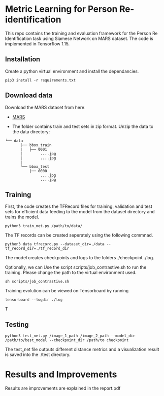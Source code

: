 # Metric Learning for Person Re-identification
This repo contains the training and evaluation framework for the Person Re Identification task using Siamese Network on MARS dataset. The code is implemented in Tensorflow 1.15.



## Installation
Create a python virtual environment and install the dependancies.

```
pip3 install -r requirements.txt
```

## Download data

Download the MARS dataset from here:
* [MARS](https://drive.google.com/drive/folders/0B6tjyrV1YrHeMVV2UFFXQld6X1E?amp%3Busp=sharing) 

- The folder contains train and test sets in zip format. Unzip the data to the data directory:

```plain
└── data
       ├── bbox_train    
       |   ├── 0001
       |        ....jpg
       |        ....jpg
       |
       └── bbox_test     
           ├── 0000 
                ....jpg
                ....jpg

```

## Training 

First, the code creates the TFRecord files for training, validation and test sets for efficient data feeding to the model from the dataset directory and trains the model.

```
python3 train_net.py /path/to/data/
```

The TF records can be created seperately using the following commnad.
```
python3 data_tfrecord.py --dataset_dir=./data --tf_record_dir=./tf_record_dir
```

The model creates checkpoints and logs to the folders ./checkpoint ./log.

Optionally, we can Use the script scripts/job_contrastive.sh to run the training. Please change the path to the virtual environment used.

```
sh scripts/job_contrastive.sh
```

Training evolution can be viewed on Tensorboard by running
```
tensorboard --logdir ./log
```

T
## Testing 

```
python3 test_net.py /image_1_path /image_2_path --model_dir /path/to/best_model --checkpoint_dir /path/to checkpoint
```

The test_net file outputs different distance metrics and a visualization result is saved into the ./test directory.  


# Results and Improvements

Results are improvements are explained in the report.pdf

